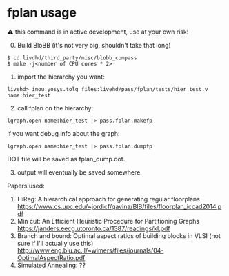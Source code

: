 # fplan usage

:warning: this command is in active development, use at your own risk!

0. Build BloBB (it's not very big, shouldn't take that long)
```
$ cd livdhd/third_party/misc/blobb_compass
$ make -j<number of CPU cores * 2>
```

1. import the hierarchy you want:
```
livehd> inou.yosys.tolg files:livehd/pass/fplan/tests/hier_test.v name:hier_test
```

2. call fplan on the hierarchy:
```
lgraph.open name:hier_test |> pass.fplan.makefp
```
if you want debug info about the graph:
```
lgraph.open name:hier_test |> pass.fplan.dumpfp
```
DOT file will be saved as fplan_dump.dot.

3. output will eventually be saved somewhere.

Papers used:
1. HiReg: A hierarchical approach for generating regular floorplans
   https://www.cs.upc.edu/~jordicf/gavina/BIB/files/floorplan_iccad2014.pdf
2. Min cut: An Efficient Heuristic Procedure for Partitioning Graphs
   https://janders.eecg.utoronto.ca/1387/readings/kl.pdf
3. Branch and bound: Optimal aspect ratios of building blocks in VLSI (not sure if I'll actually use this)
   http://www.eng.biu.ac.il/~wimers/files/journals/04-OptimalAspectRatio.pdf
4. Simulated Annealing: ??
   